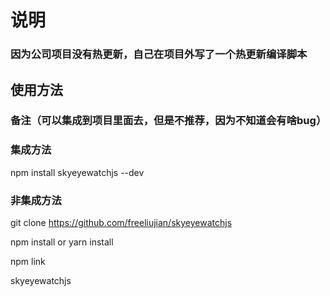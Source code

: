 # 说明

### 因为公司项目没有热更新，自己在项目外写了一个热更新编译脚本

## 使用方法

### 备注（可以集成到项目里面去，但是不推荐，因为不知道会有啥bug）

### 集成方法 

npm install skyeyewatchjs --dev 

### 非集成方法
git clone https://github.com/freeliujian/skyeyewatchjs

npm install or yarn install

npm link

skyeyewatchjs


